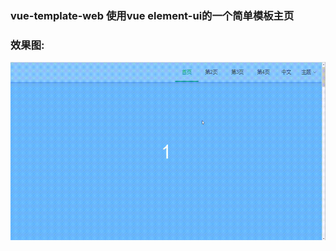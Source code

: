 ### vue-template-web 使用vue element-ui的一个简单模板主页


### 效果图:

![效果图](./src/assets/vue-template-web.gif)